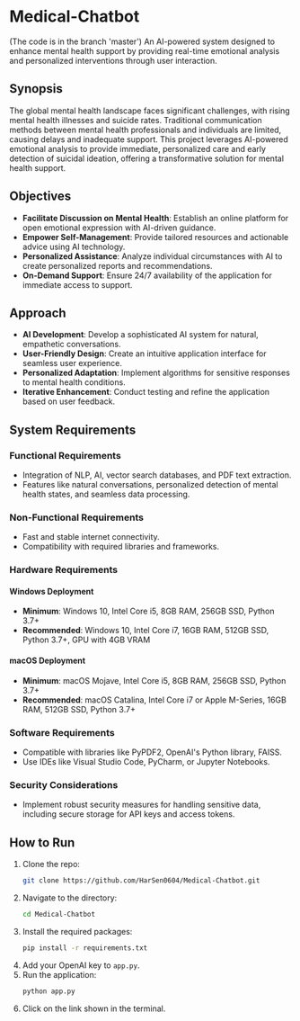 # Medical-Chatbot
(The code is in the branch 'master')
An AI-powered system designed to enhance mental health support by providing real-time emotional analysis and personalized interventions through user interaction.

## Synopsis

The global mental health landscape faces significant challenges, with rising mental health illnesses and suicide rates. Traditional communication methods between mental health professionals and individuals are limited, causing delays and inadequate support. This project leverages AI-powered emotional analysis to provide immediate, personalized care and early detection of suicidal ideation, offering a transformative solution for mental health support.

## Objectives

- **Facilitate Discussion on Mental Health**: Establish an online platform for open emotional expression with AI-driven guidance.
- **Empower Self-Management**: Provide tailored resources and actionable advice using AI technology.
- **Personalized Assistance**: Analyze individual circumstances with AI to create personalized reports and recommendations.
- **On-Demand Support**: Ensure 24/7 availability of the application for immediate access to support.

## Approach

- **AI Development**: Develop a sophisticated AI system for natural, empathetic conversations.
- **User-Friendly Design**: Create an intuitive application interface for seamless user experience.
- **Personalized Adaptation**: Implement algorithms for sensitive responses to mental health conditions.
- **Iterative Enhancement**: Conduct testing and refine the application based on user feedback.

## System Requirements

### Functional Requirements

- Integration of NLP, AI, vector search databases, and PDF text extraction.
- Features like natural conversations, personalized detection of mental health states, and seamless data processing.

### Non-Functional Requirements

- Fast and stable internet connectivity.
- Compatibility with required libraries and frameworks.

### Hardware Requirements

#### Windows Deployment

- **Minimum**: Windows 10, Intel Core i5, 8GB RAM, 256GB SSD, Python 3.7+
- **Recommended**: Windows 10, Intel Core i7, 16GB RAM, 512GB SSD, Python 3.7+, GPU with 4GB VRAM

#### macOS Deployment

- **Minimum**: macOS Mojave, Intel Core i5, 8GB RAM, 256GB SSD, Python 3.7+
- **Recommended**: macOS Catalina, Intel Core i7 or Apple M-Series, 16GB RAM, 512GB SSD, Python 3.7+

### Software Requirements

- Compatible with libraries like PyPDF2, OpenAI's Python library, FAISS.
- Use IDEs like Visual Studio Code, PyCharm, or Jupyter Notebooks.

### Security Considerations

- Implement robust security measures for handling sensitive data, including secure storage for API keys and access tokens.

## How to Run

1. Clone the repo:
   ```sh
   git clone https://github.com/HarSen0604/Medical-Chatbot.git
   ```
2. Navigate to the directory:
   ```sh
   cd Medical-Chatbot
   ```
3. Install the required packages:
   ```sh
   pip install -r requirements.txt
   ```
4. Add your OpenAI key to `app.py`.
5. Run the application:
   ```sh
   python app.py
   ```
6. Click on the link shown in the terminal.
